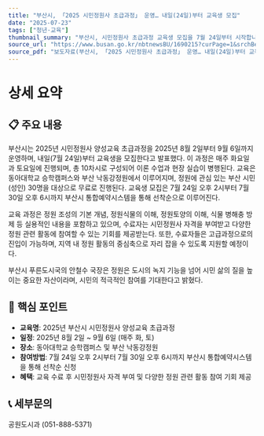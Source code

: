 ```yaml
---
title: "부산시, 「2025 시민정원사 초급과정」 운영… 내일(24일)부터 교육생 모집"
date: "2025-07-23"
tags: ["청년·교육"]
thumbnail_summary: "부산시, 시민정원사 초급과정 교육생 모집을 7월 24일부터 시작합니다."
source_url: "https://www.busan.go.kr/nbtnewsBU/1690215?curPage=1&srchBeginDt=&srchEndDt=&srchKey=&srchText="
source_pdf: "보도자료(부산시, 「2025 시민정원사 초급과정」 운영… 내일(24일)부터 교육생 모집).pdf"
---
```


# 상세 요약

## 📋 주요 내용
부산시는 2025년 시민정원사 양성교육 초급과정을 2025년 8월 2일부터 9월 6일까지 운영하며, 내일(7월 24일)부터 교육생을 모집한다고 발표했다. 이 과정은 매주 화요일과 토요일에 진행되며, 총 10차시로 구성되어 이론 수업과 현장 실습이 병행된다. 교육은 동아대학교 승학캠퍼스와 부산 낙동강정원에서 이루어지며, 정원에 관심 있는 부산 시민(성인) 30명을 대상으로 무료로 진행된다. 교육생 모집은 7월 24일 오후 2시부터 7월 30일 오후 6시까지 부산시 통합예약시스템을 통해 선착순으로 이루어진다.

교육 과정은 정원 조성의 기본 개념, 정원식물의 이해, 정원토양의 이해, 식물 병해충 방제 등 실용적인 내용을 포함하고 있으며, 수료자는 시민정원사 자격을 부여받고 다양한 정원 관련 활동에 참여할 수 있는 기회를 제공받는다. 또한, 수료자들은 고급과정으로의 진입이 가능하며, 지역 내 정원 활동의 중심축으로 자리 잡을 수 있도록 지원할 예정이다.

부산시 푸른도시국의 안철수 국장은 정원은 도시의 녹지 기능을 넘어 시민 삶의 질을 높이는 중요한 자산이라며, 시민의 적극적인 참여를 기대한다고 밝혔다.

## 🎯 핵심 포인트
- **교육명**: 2025년 부산시 시민정원사 양성교육 초급과정
- **일정**: 2025년 8월 2일 ~ 9월 6일 (매주 화, 토)
- **장소**: 동아대학교 승학캠퍼스 및 부산 낙동강정원
- **참여방법**: 7월 24일 오후 2시부터 7월 30일 오후 6시까지 부산시 통합예약시스템을 통해 선착순 신청
- **혜택**: 교육 수료 후 시민정원사 자격 부여 및 다양한 정원 관련 활동 참여 기회 제공

## 📞 세부문의
공원도시과 (051-888-5371)